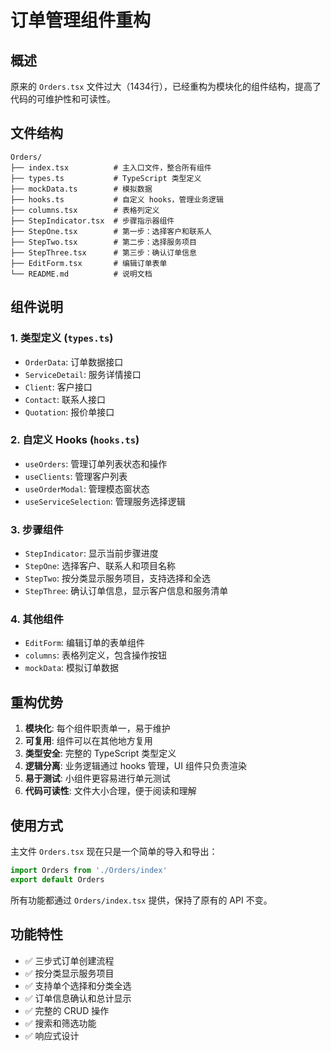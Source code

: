 # 订单管理组件重构

## 概述

原来的 `Orders.tsx` 文件过大（1434行），已经重构为模块化的组件结构，提高了代码的可维护性和可读性。

## 文件结构

```
Orders/
├── index.tsx          # 主入口文件，整合所有组件
├── types.ts           # TypeScript 类型定义
├── mockData.ts        # 模拟数据
├── hooks.ts           # 自定义 hooks，管理业务逻辑
├── columns.tsx        # 表格列定义
├── StepIndicator.tsx  # 步骤指示器组件
├── StepOne.tsx        # 第一步：选择客户和联系人
├── StepTwo.tsx        # 第二步：选择服务项目
├── StepThree.tsx      # 第三步：确认订单信息
├── EditForm.tsx       # 编辑订单表单
└── README.md          # 说明文档
```

## 组件说明

### 1. 类型定义 (`types.ts`)
- `OrderData`: 订单数据接口
- `ServiceDetail`: 服务详情接口
- `Client`: 客户接口
- `Contact`: 联系人接口
- `Quotation`: 报价单接口

### 2. 自定义 Hooks (`hooks.ts`)
- `useOrders`: 管理订单列表状态和操作
- `useClients`: 管理客户列表
- `useOrderModal`: 管理模态窗状态
- `useServiceSelection`: 管理服务选择逻辑

### 3. 步骤组件
- `StepIndicator`: 显示当前步骤进度
- `StepOne`: 选择客户、联系人和项目名称
- `StepTwo`: 按分类显示服务项目，支持选择和全选
- `StepThree`: 确认订单信息，显示客户信息和服务清单

### 4. 其他组件
- `EditForm`: 编辑订单的表单组件
- `columns`: 表格列定义，包含操作按钮
- `mockData`: 模拟订单数据

## 重构优势

1. **模块化**: 每个组件职责单一，易于维护
2. **可复用**: 组件可以在其他地方复用
3. **类型安全**: 完整的 TypeScript 类型定义
4. **逻辑分离**: 业务逻辑通过 hooks 管理，UI 组件只负责渲染
5. **易于测试**: 小组件更容易进行单元测试
6. **代码可读性**: 文件大小合理，便于阅读和理解

## 使用方式

主文件 `Orders.tsx` 现在只是一个简单的导入和导出：

```typescript
import Orders from './Orders/index'
export default Orders
```

所有功能都通过 `Orders/index.tsx` 提供，保持了原有的 API 不变。

## 功能特性

- ✅ 三步式订单创建流程
- ✅ 按分类显示服务项目
- ✅ 支持单个选择和分类全选
- ✅ 订单信息确认和总计显示
- ✅ 完整的 CRUD 操作
- ✅ 搜索和筛选功能
- ✅ 响应式设计 